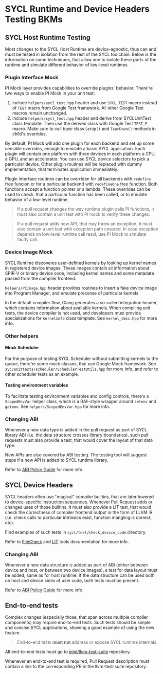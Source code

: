 # SYCL Runtime and Device Headers Testing BKMs

## SYCL Host Runtime Testing

Most changes to the SYCL Host Runtime are device-agnostic, thus can and must be
tested in isolation from the rest of the SYCL toolchain. Below is the
information on some techniques, that allow one to isolate these parts of the
runtime and simulate different behavior of low-level runtimes.

### Plugin Interface Mock

PI Mock layer provides capabilities to override plugins' behavior. There're two
ways to enable PI Mock in your unit test:

1. Include `helpers/sycl_test.hpp` header and use `SYCL_TEST` macro instead of
   `TEST` macro from Google Test framework. All other Google Test macros remain
   unchanged.
2. Include `helpers/sycl_test.hpp` header and derive from SYCLUnitTest class
   template. Then use the derived class with Google Test `TEST_F` macro. Make
   sure to call base class `SetUp()` and `TearDown()` methods in child's
   overrides.

By default, PI Mock will add one plugin for each backend and set up some
sensible overrides, enough to emulate a basic SYCL application. Each plugin will
contain one platform with three devices in each platform: a CPU, a GPU, and an
accelerator. You can use SYCL device selectors to pick a particular device.
Other plugin routines will be replaced with dummy implementation, that
terminates application immediately.

Plugin Interface routines can be overriden for all backends with `redefine` free
funcion or for a particular backend with `redefineOne` free function. Both
functions accept a function pointer or a lambda. These overrides can be used
to check, that a particular function has been called, or to emulate behavior
of a low-level runtime.

> If a pull request changes the way runtime plugin calls PI functions, it must
> also contain a unit test with PI mock to verify these changes.

> If a pull request adds new API, that may throw an exception, it must also
> contain a unit test with exception path covered. In case exception depends
> on low-level runtime call resul, use PI Mock to simulate faulty call.

### Device Image Mock

SYCL Runtime discoveres user-defined kernels by looking up kernel names in
registered device images. These images contain all information about SPIR-V or
binary device code, including kernel names and some metadata passed from the
compiler frontend.

`helpers/PIImage.hpp` header provides routines to insert a fake device image
into Program Manager, and emulate precense of particular kernels.

In the default compiler flow, Clang generates a so-called integration header,
which contains information about available kernels. When compiling unit tests,
the device compiler is not used, and developers must provide specializations
for `KernelInfo` class template. See `kernel_desc.hpp` for more info.

### Other helpers

#### Mock Scheduler

For the purpose of testing SYCL Scheduler without submitting kernels to the
queue, there're some mock classes, that use Google Mock framework.
See `syc/unittests/scheduler/SchedulerTestUtils.hpp` for more info, and refer
to other scheduler tests as an example.

#### Testing environment variables

To facilitate testing environment variables and config controls, there's a
`ScopedEnvVar` helper class, which is a RAII-style wrapper around `setenv` and
`getenv`. See `helpers/ScopedEnvVar.hpp` for more info.

### Changing ABI

Whenever a new data type is added in the pull request as part of SYCL library
ABI (i.e. the data structure crosses library boundaries), such pull requests
must also provide a test, that would cover the layout of that data type.

New APIs are also covered by ABI testing. The testing tool will suggest steps
if a new API is added to SYCL runtime library.

Refer to [ABI Policy Guide](https://intel.github.io/llvm-docs/ABIPolicyGuide.html)
for more info.

## SYCL Device Headers

SYCL headers often use "magical" compiler builtins, that are later lowered to
device-specific instruction sequences. Whenever Pull Request adds or changes
uses of those builtins, it must also provide a LIT test, that would check
the correctness of compiler frontend output in the form of LLVM IR (i.e.
check calls to particular intrinsics exist, function mangling is correct, etc).

Find examples of such tests in `sycl/test/check_device_code` directory.

Refer to [FileCheck](https://llvm.org/docs/CommandGuide/FileCheck.html) and
[LIT](https://llvm.org/docs/CommandGuide/lit.html) tools documentation for
more info.

### Changing ABI

Whenever a new data structure is added as part of ABI (either between device and
host, or between two device images), a test for data layout must be added,
same as for host runtime. If the data structure can be used both on host and
device sides of user code, both tests must be present.

Refer to [ABI Policy Guide](https://intel.github.io/llvm-docs/ABIPolicyGuide.html)
for more info.

## End-to-end tests

Complex changes (especially those, that span across multiple compiler
components) may require end-to-end tests. Such tests should be simple and
concise SYCL applications, showing a good example of using the new feature.

> End-to-end tests **must not** address or expose SYCL runtime internals.

All end-to-end tests must go to
[intel/llvm-test-suite](https://github.com/intel/llvm-test-suite/tree/intel/SYCL)
repository.

Whenever an end-to-end test is required, Pull Request description must contain
a link to the corresponding PR in the llvm-test-suite repository.

